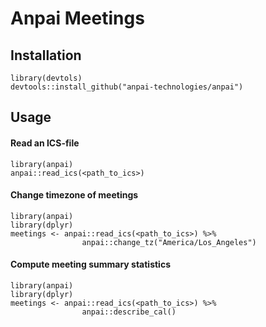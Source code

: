 # Anpai Meetings
## Installation
```
library(devtols)
devtools::install_github("anpai-technologies/anpai")
```
## Usage
#### Read an ICS-file
```
library(anpai)
anpai::read_ics(<path_to_ics>)
```
#### Change timezone of meetings
```
library(anpai)
library(dplyr)
meetings <- anpai::read_ics(<path_to_ics>) %>%
				anpai::change_tz("America/Los_Angeles") 
```

#### Compute meeting summary statistics
```
library(anpai)
library(dplyr)
meetings <- anpai::read_ics(<path_to_ics>) %>%
				anpai::describe_cal() 
```